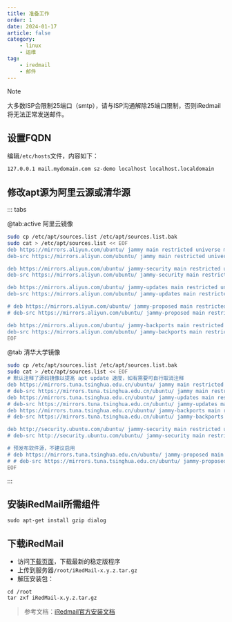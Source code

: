 ```yaml
---
title: 准备工作
order: 1
date: 2024-01-17
article: false
category:
    - linux
    - 运维
tag:
    - iredmail
    - 邮件
---
```

>[!note]
>大多数ISP会限制25端口（smtp），请与ISP沟通解除25端口限制，否则iRedmail将无法正常发送邮件。

## 设置FQDN

编辑`/etc/hosts`文件，内容如下：

```bash
127.0.0.1 mail.mydomain.com sz-demo localhost localhost.localdomain
```

## 修改apt源为阿里云源或清华源

::: tabs

@tab:active 阿里云镜像

```bash
sudo cp /etc/apt/sources.list /etc/apt/sources.list.bak
sudo cat > /etc/apt/sources.list << EOF
deb https://mirrors.aliyun.com/ubuntu/ jammy main restricted universe multiverse
deb-src https://mirrors.aliyun.com/ubuntu/ jammy main restricted universe multiverse

deb https://mirrors.aliyun.com/ubuntu/ jammy-security main restricted universe multiverse
deb-src https://mirrors.aliyun.com/ubuntu/ jammy-security main restricted universe multiverse

deb https://mirrors.aliyun.com/ubuntu/ jammy-updates main restricted universe multiverse
deb-src https://mirrors.aliyun.com/ubuntu/ jammy-updates main restricted universe multiverse

# deb https://mirrors.aliyun.com/ubuntu/ jammy-proposed main restricted universe multiverse
# deb-src https://mirrors.aliyun.com/ubuntu/ jammy-proposed main restricted universe multiverse

deb https://mirrors.aliyun.com/ubuntu/ jammy-backports main restricted universe multiverse
deb-src https://mirrors.aliyun.com/ubuntu/ jammy-backports main restricted universe multiverse
EOF
```

@tab 清华大学镜像

```bash
sudo cp /etc/apt/sources.list /etc/apt/sources.list.bak
sudo cat > /etc/apt/sources.list << EOF
# 默认注释了源码镜像以提高 apt update 速度，如有需要可自行取消注释
deb https://mirrors.tuna.tsinghua.edu.cn/ubuntu/ jammy main restricted universe multiverse
# deb-src https://mirrors.tuna.tsinghua.edu.cn/ubuntu/ jammy main restricted universe multiverse
deb https://mirrors.tuna.tsinghua.edu.cn/ubuntu/ jammy-updates main restricted universe multiverse
# deb-src https://mirrors.tuna.tsinghua.edu.cn/ubuntu/ jammy-updates main restricted universe multiverse
deb https://mirrors.tuna.tsinghua.edu.cn/ubuntu/ jammy-backports main restricted universe multiverse
# deb-src https://mirrors.tuna.tsinghua.edu.cn/ubuntu/ jammy-backports main restricted universe multiverse

deb http://security.ubuntu.com/ubuntu/ jammy-security main restricted universe multiverse
# deb-src http://security.ubuntu.com/ubuntu/ jammy-security main restricted universe multiverse

# 预发布软件源，不建议启用
# deb https://mirrors.tuna.tsinghua.edu.cn/ubuntu/ jammy-proposed main restricted universe multiverse
# # deb-src https://mirrors.tuna.tsinghua.edu.cn/ubuntu/ jammy-proposed main restricted universe multiverse
EOF
```

:::

## 安装iRedMail所需组件

```shell
sudo apt-get install gzip dialog
```

## 下载iRedMail

* 访问[下载页面](https://www.iredmail.org/download.html)，下载最新的稳定版程序
* 上传到服务器`/root/iRedMail-x.y.z.tar.gz`
* 解压安装包：

```shell
cd /root
tar zxf iRedMail-x.y.z.tar.gz
```

> 参考文档：[iRedmail官方安装文档](https://docs.iredmail.org/install.iredmail.on.debian.ubuntu.html)
